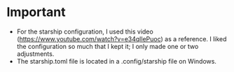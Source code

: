 # Important

- For the starship configuration, I used this video (https://www.youtube.com/watch?v=e34qllePuoc) as a reference. I liked the configuration so much that I kept it; I only made one or two adjustments.
- The starship.toml file is located in a .config/starship file on Windows.